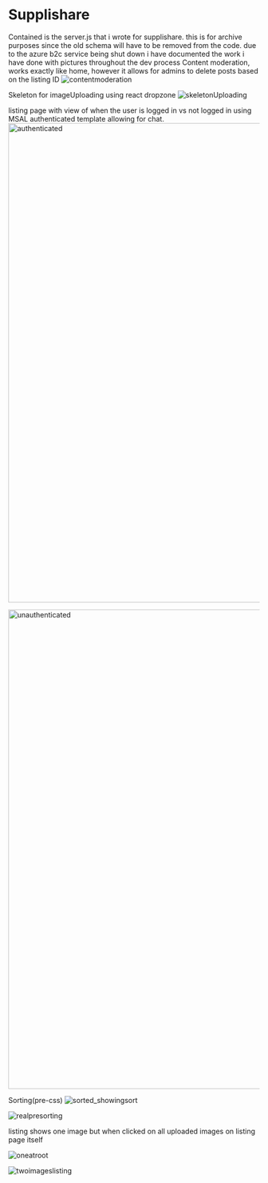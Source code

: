 # Supplishare
Contained is the server.js that i wrote for supplishare. this is for archive purposes since the old schema will have to be removed from the code.
due to the azure b2c service being shut down i have documented the work i have done with pictures throughout the dev process
Content moderation, works exactly like home, however it allows for admins to delete posts based on the listing ID
![contentmoderation](https://github.com/SinisterNight/Supplishare/assets/114369787/70da3543-263d-473a-b3c1-0b39ef64af66)

Skeleton for imageUploading using react dropzone
![skeletonUploading](https://github.com/SinisterNight/Supplishare/assets/114369787/656c93e1-9d73-4af2-98b5-647228eff702)

listing page with view of when the user is logged in vs not logged in using MSAL authenticated template allowing for chat.
<img width="959" alt="authenticated" src="https://github.com/SinisterNight/Supplishare/assets/114369787/abe63efd-f9f4-4740-bda0-c4664c69a2e6">

<img width="959" alt="unauthenticated" src="https://github.com/SinisterNight/Supplishare/assets/114369787/291f828f-ecf9-48e4-a04f-922539afa584">

Sorting(pre-css)
![sorted_showingsort](https://github.com/SinisterNight/Supplishare/assets/114369787/784ac468-442d-4e41-bc2b-92c14d095282)

![realpresorting](https://github.com/SinisterNight/Supplishare/assets/114369787/39efd02f-17d2-4d4d-8aad-2565ac4ac4fe)


listing shows one image but when clicked on all uploaded images on listing page itself

![oneatroot](https://github.com/SinisterNight/Supplishare/assets/114369787/b5869990-1f8e-4391-b9a9-5c319971cf53)

![twoimageslisting](https://github.com/SinisterNight/Supplishare/assets/114369787/aec30a17-ed9c-4517-b46f-aca36d716e6d)
